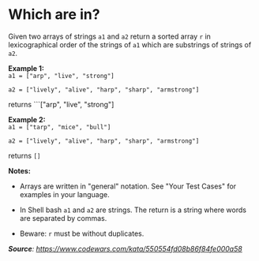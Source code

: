 # Which are in?

Given two arrays of strings ```a1``` and ```a2``` return a sorted array ```r``` in lexicographical order of the strings of ```a1``` which are substrings of strings of ```a2```.  

**Example 1:**  
```a1 = ["arp", "live", "strong"]```  

```a2 = ["lively", "alive", "harp", "sharp", "armstrong"]```  

returns ```["arp", "live", "strong"]  


**Example 2:**  
```a1 = ["tarp", "mice", "bull"]```  

```a2 = ["lively", "alive", "harp", "sharp", "armstrong"]```  

returns ```[]```  

**Notes:**  
- Arrays are written in "general" notation. See "Your Test Cases" for examples in your language.

- In Shell bash ```a1``` and ```a2``` are strings. The return is a string where words are separated by commas.

- Beware: ```r``` must be without duplicates.

_**Source**: https://www.codewars.com/kata/550554fd08b86f84fe000a58_
